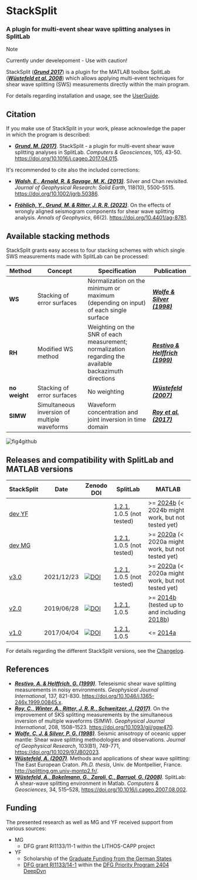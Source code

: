 # StackSplit

### A plugin for multi-event shear wave splitting analyses in SplitLab

> [!NOTE]
> Currently under develepoment - Use with caution!


StackSplit ([**_Grund 2017_**](https://doi.org/10.1016/j.cageo.2017.04.015)) is a plugin for the MATLAB toolbox
SplitLab ([**_Wüstefeld et al. 2008_**](https://www.sciencedirect.com/science/article/pii/S0098300407001859))
which allows applying multi-event techniques for shear wave splitting (SWS) measurements directly within the
main program.

For details regarding installation and usage, see the [UserGuide](https://github.com/yvonnefroehlich/splitlab_stacksplit/blob/main/02_stacksplit/StackSplit/Doc/StackSplit_userguide.md).


## Citation

If you make use of StackSplit in your work, please acknowledge the paper in which the program is described:

- [**_Grund, M. (2017)_**](https://doi.org/10.1016/j.cageo.2017.04.015).
  StackSplit - a plugin for multi-event shear wave splitting analyses in SplitLab.
  *Computers & Geosciences*, 105, 43-50.
  https://doi.org/10.1016/j.cageo.2017.04.015.

It's recommended to cite also the included corrections:

- [**_Walsh, E., Arnold, R. & Savage, M. K. (2013)_**](https://doi.org/10.1002/jgrb.50386).
  Silver and Chan revisited.
  *Journal of Geophysical Research: Solid Earth*, 118(10), 5500-5515.
  https://doi.org/10.1002/jgrb.50386.

- [**_Fröhlich, Y., Grund, M. & Ritter, J. R. R. (2022)_**](https://doi.org/10.4401/ag-8781).
  On the effects of wrongly aligned seismogram components for shear wave splitting analysis.
  *Annals of Geophysics*, 66(2).
  https://doi.org/10.4401/ag-8781.


## Available stacking methods

StackSplit grants easy access to four stacking schemes with which single SWS measurements made with SplitLab can
be processed:

| Method | Concept | Specification | Publication |
| --- | --- | --- | --- |
| **WS** | Stacking of error surfaces | Normalization on the minimum or maximum (depending on input) of each single surface | [**_Wolfe & Silver (1998)_**](https://doi.org/10.1029/97JB02023) |
| **RH** | Modified WS method | Weighting on the SNR of each measurement; normalization regarding the available backazimuth directions | [**_Restivo & Helffrich (1999)_**](https://doi.org/10.1046/j.1365-246x.1999.00845.x) |
| **no weight** | Stacking of error surfaces | No weighting | [**_Wüstefeld (2007)_**](http://splitting.gm.univ-montp2.fr/) |
| **SIMW** | Simultaneous inversion of multiple waveforms | Waveform concentration and joint inversion in time domain | [**_Roy et al. (2017)_**](https://doi.org/10.1093/gji/ggw470) |

![fig4github](https://user-images.githubusercontent.com/23025878/56716351-6d3d2a80-673a-11e9-8b34-2191c119d780.png)


## Releases and compatibility with SplitLab and MATLAB versions

| StackSplit | Date | Zenodo DOI | SplitLab | MATLAB |
| --- | --- | --- | --- | --- |
| [dev YF](https://github.com/yvonnefroehlich/splitlab_stacksplit) | | | [1.2.1](https://robporritt.wordpress.com/software/), 1.0.5 (not tested) | >= [2024b](https://mathworks.com/help/releases/R2024b/index.html) (< 2024b might work, but not tested yet) |
| [dev MG](https://github.com/michaelgrund/stacksplit) | | | [1.2.1](https://robporritt.wordpress.com/software/), 1.0.5 (not tested) | >= [2020a](https://mathworks.com/help/releases/R2020a/index.html) (< 2020a might work, but not tested yet) |
| [v3.0](https://github.com/michaelgrund/stacksplit/releases/tag/v3.0) | 2021/12/23 | [![DOI](https://zenodo.org/badge/DOI/10.5281/zenodo.5802051.svg)](https://doi.org/10.5281/zenodo.5802051) | [1.2.1](https://robporritt.wordpress.com/software/), 1.0.5 (not tested) | >= [2020a](https://mathworks.com/help/releases/R2020a/index.html) (< 2020a might work, but not tested yet) |
| [v2.0](https://github.com/michaelgrund/stacksplit/releases/tag/v2.0) | 2019/06/28 | [![DOI](https://zenodo.org/badge/DOI/10.5281/zenodo.7118716.svg)](https://doi.org/10.5281/zenodo.7118716) | [1.2.1](https://robporritt.wordpress.com/software/), 1.0.5 | >= [2014b](https://mathworks.com/company/newsroom/mathworks-introduces-new-features-in-matlab-and-simulink.html) (tested up to and including [2018b](https://mathworks.com/help/releases/R2018b/index.html)) |
| [v1.0](https://github.com/michaelgrund/stacksplit/releases/tag/v1.0) | 2017/04/04 | [![DOI](https://zenodo.org/badge/DOI/10.5281/zenodo.464385.svg)](https://doi.org/10.5281/zenodo.464385) | [1.2.1](https://robporritt.wordpress.com/software/), 1.0.5 | <= [2014a](https://mathworks.com/company/newsroom/mathworks-announces-release-2014a-of-the-matlab-and-simulink-product-families.html) |

For details regarding the different StackSplit versions, see the [Changelog](https://github.com/yvonnefroehlich/splitlab_stacksplit/blob/main/02_stacksplit/changelog.md).


## References

- [**_Restivo, A. & Helffrich, G. (1999)_**](https://doi.org/10.1046/j.1365-246x.1999.00845.x).
  Teleseismic shear wave splitting measurements in noisy environments.
  *Geophysical Journal International*, 137, 821-830.
  https://doi.org/10.1046/j.1365-246x.1999.00845.x.
- [**_Roy, C., Winter, A., Ritter, J. R. R., Schweitzer, J. (2017)_**](https://doi.org/10.1093/gji/ggw470).
  On the improvement of SKS splitting measurements by the simultaneous inversion of multiple waveforms (SIMW).
  *Geophysical Journal International*, 208, 1508–1523.
  https://doi.org/10.1093/gji/ggw470.
- [**_Wolfe, C. J. & Silver, P. G. (1998)_**](https://doi.org/10.1029/97JB02023).
  Seismic anisotropy of oceanic upper mantle: Shear wave splitting methodologies and observations.
  *Journal of Geophysical Research*, 103(B1), 749-771,
  https://doi.org/10.1029/97JB02023.
- [**_Wüstefeld, A. (2007)_**](http://splitting.gm.univ-montp2.fr/).
  Methods and applications of shear wave splitting: The East European Craton.
  *Ph.D. thesis*, Univ. de Montpellier, France.
  http://splitting.gm.univ-montp2.fr/.
- [**_Wüstefeld, A., Bokelmann, G., Zaroli, C., Barruol, G. (2008)_**](https://doi.org/10.1016/j.cageo.2007.08.002).
  SplitLab: A shear-wave splitting environment in Matlab.
  *Computers & Geosciences*, 34, 515–528,
  https://doi.org/10.1016/j.cageo.2007.08.002.


## Funding

The presented research as well as MG and YF received support from various sources:

- MG
  - DFG grant RI1133/11-1 within the LITHOS-CAPP project
- YF
  - Scholarship of the [Graduate Funding from the German States](https://www.khys.kit.edu/english/graduate_funding.php)
  - [DFG grant RI1133/14-1](https://gepris.dfg.de/gepris/projekt/521545943?language=en) within the
    [DFG Priority Program 2404 DeepDyn](https://www.geo.lmu.de/deepdyn/en/)
